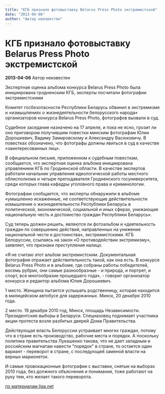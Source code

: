 ```yaml
---
title: "КГБ признало фотовыставку Belarus Press Photo экстремистской"
date: "2013-04-06"
author: "Автор неизвестен"
---
```


# КГБ признало фотовыставку Belarus Press Photo экстремистской

**2013-04-06** Автор неизвестен

Экспертная оценка альбома конкурса Belarus Press Photo была инициирована гродненским КГБ, эксперты посчитали фотографии экстремистскими

Комитет госбезопасности Республики Беларусь обвинил в экстремизме и «измышлениях о жизнедеятельности белорусского народа» организаторов конкурса Belarus Press Photo, фотографов вызвали в суд.

Судебное заседание назначено на 17 апреля, и пока не ясно, грозит ли оно приговором получившим повестки минским фотографам Юлии Дорошкевич, Вадиму Замировскому и Александру Васюковичу. В повестках обозначено, что фотографы должны явиться в суд в качестве «заинтересованных лиц».

В официальном письме, приложенном к судебным повесткам, сообщается, что экспертная оценка альбома инициирована управлением КГБ по Гродненской области. В качестве экспертов работали начальник управления идеологической работы местного облисполкома и четыре преподавателя Гродненского госуниверситета, среди которых глава кафедры уголовного права и криминологии.

Фотографам сообщается, что эксперты обнаружили в альбоме «умышленно искаженные, не соответствующие действительности измышления о жизнедеятельности Республики Беларусь в политической, экономической, социальной и иных сферах, унижающие национальную честь и достоинство граждан Республики Беларусь».

Суд теперь должен решить, являются ли фотоальбом и «деятельность граждан по совершению действий, направленных на унижение национальной чести и достоинства», экстремистскими. КГБ Белоруссии, ссылаясь на закон «О противодействии экстремизму», заявляет, что признаки преступления налицо.

«Я не считаю этот альбом экстремистским. Документальная фотография отражает действительность такой, как она есть. В конкурсе Belarus Press Photo и в альбоме, где собраны работы победителей, восемь рубрик, они самые разнообразные - и природа, и портрет, и спорт, все многообразие прошедшего года», - говорит организатор конкурса и редактор альбома Юлия Дорошкевич.

1 место. Женщина пытается услышать родственницу, которая находится в милицейском автобусе для задержанных. Минск, 20 декабря 2010 года.

2 место. 19 декабря 2010 год, Минск, площадь Независимости. Президентские выборы в Беларуси. Спецназовец поднимает участника акции протеста возле разбитых дверей Дома Правительства.

Действующая власть Белоруссии устраивает многих граждан, потому что в стране есть производство, рабочие места и порядок. А поскольку политика правительства Лукашенко такова, что не дает западным и российским магнатам навести "порядок" в стране, то остается один вариант - переворот в стране, с последующей заменой власти на верных марионеток.

И самые провокационные фотографии с выставки, снятые на выборах 2010 года, без должного объяснения и понимания, тоже работают на руку тем, кто желает такого переворота.

[по материалам liga.net](http://news.liga.net/)